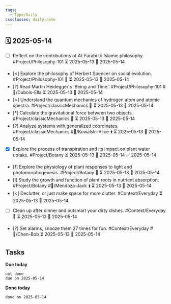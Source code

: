 ```yaml
---
tags:
  - Type/Daily
cssclasses: daily-note
---
```


## 🗓️ 2025-05-14

- [ ] Reflect on the contributions of Al-Farabi to Islamic philosophy. #Project/Philosophy-101 ⏳ 2025-05-13 📅 2025-05-14
- [<] Explore the philosophy of Herbert Spencer on social evolution. #Project/Philosophy-101 🔽 ⏳ 2025-05-13 📅 2025-05-14
- [?] Read Martin Heidegger's 'Being and Time.' #Project/Philosophy-101 #👤/Dubois-Ella ⏳ 2025-05-13 📅 2025-05-14
- [>] Understand the quantum mechanics of hydrogen atom and atomic spectra. #Project/classicMechanics 🔺 ⏳ 2025-05-13 📅 2025-05-14
- [*] Calculate the gravitational force between two objects. #Project/classicMechanics 🔺 ⏳ 2025-05-13 📅 2025-05-14
- [?] Analyze systems with generalized coordinates. #Project/classicMechanics #👤/Kowalski-Alice ⏫ ⏳ 2025-05-13 📅 2025-05-14
- [x] Explore the process of transpiration and its impact on plant water uptake. #Project/Botany ⏳ 2025-05-13 📅 2025-05-14 ✅ 2025-05-14
- [f] Explore the physiology of plant responses to light and photomorphogenesis. #Project/Botany 🔺 ⏳ 2025-05-13 📅 2025-05-14
- [I] Study the growth and function of plant roots in nutrient absorption. #Project/Botany #👤/Mendoza-Jack ⏫ ⏳ 2025-05-13 📅 2025-05-14
- [<] Declutter, or just make space for more clutter. #Context/Everyday ⏳ 2025-05-13 📅 2025-05-14
- [ ] Clean up after dinner and outsmart your dirty dishes. #Context/Everyday 🔼 ⏳ 2025-05-13 📅 2025-05-14
- [?] Set alarms, snooze them 27 times for fun. #Context/Everyday #👤/Chen-Bob ⏳ 2025-05-13 📅 2025-05-14

## Tasks

**Due today**

```tasks
not done
due on 2025-05-14
```

**Done today**

```tasks
done on 2025-05-14
```
            